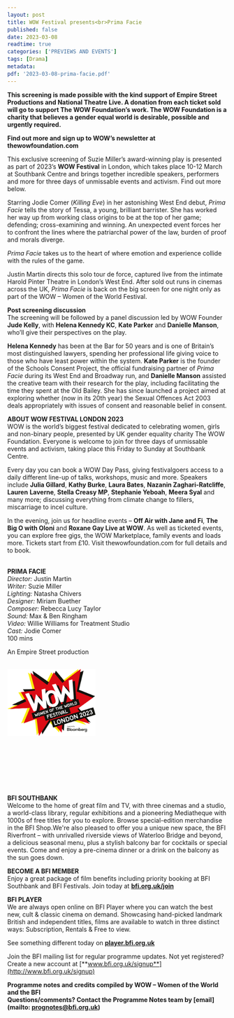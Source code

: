 ```yaml
---
layout: post
title: WOW Festival presents<br>Prima Facie
published: false
date: 2023-03-08
readtime: true
categories: ['PREVIEWS AND EVENTS']
tags: [Drama]
metadata: 
pdf: '2023-03-08-prima-facie.pdf'
---
```


**This screening is made possible with the kind support of Empire Street Productions and National Theatre Live. A donation from each ticket sold will go to support  The WOW Foundation’s work. The WOW Foundation is a charity that believes a gender equal world is desirable, possible and urgently required.**

**Find out more and sign up to WOW’s newsletter at thewowfoundation.com**

This exclusive screening of Suzie Miller’s award-winning play is presented as part of 2023’s **WOW Festival** in London, which takes place 10-12 March at Southbank Centre and brings together incredible speakers, performers and more for three days of unmissable events and activism. Find out more below.

Starring Jodie Comer (_Killing Eve_) in her astonishing West End debut, _Prima Facie_ tells the story of Tessa, a young, brilliant barrister. She has worked her way up from working class origins to be at the top of her game; defending; cross-examining and winning.  An unexpected event forces her to confront the lines where the patriarchal power of the law, burden of proof and morals diverge.

_Prima Facie_ takes us to the heart of where emotion and experience collide with the rules of the game.

Justin Martin directs this solo tour de force, captured live from the intimate Harold Pinter Theatre in London’s West End. After sold out runs in cinemas across the UK, _Prima Facie_ is back on the big screen for one night only as part of the WOW – Women of the  World Festival.

**Post screening discussion**  
The screening will be followed by a panel discussion led by WOW Founder **Jude Kelly**, with **Helena Kennedy KC**, **Kate Parker** and **Danielle Manson**, who’ll give their perspectives on the play.

**Helena Kennedy** has been at the Bar for 50 years and is one of Britain’s most distinguished lawyers, spending her professional life giving voice to those who have least power within the system. **Kate Parker** is the founder of the Schools Consent Project, the official fundraising partner of _Prima Facie_ during its West End and Broadway run, and **Danielle Manson** assisted the creative team with their research for the play, including facilitating the time they spent at the Old Bailey. She has since launched a project aimed at exploring whether (now in its 20th year) the Sexual Offences Act 2003 deals appropriately with issues of consent and reasonable belief in consent.

**ABOUT WOW FESTIVAL LONDON 2023**  
WOW is the world’s biggest festival dedicated to celebrating women, girls and non-binary people, presented by UK gender equality charity The WOW Foundation. Everyone is welcome to join for three days of unmissable events and activism, taking place this Friday to Sunday at Southbank Centre.

Every day you can book a WOW Day Pass, giving festivalgoers access to a daily different line-up of talks, workshops, music and more. Speakers include **Julia Gillard**, **Kathy Burke**, **Laura Bates**, **Nazanin Zaghari-Ratcliffe**, **Lauren**  **Laverne**, **Stella Creasy MP**,  **Stephanie Yeboah**, **Meera Syal** and many more; discussing everything from climate change to fillers, miscarriage to incel culture.

In the evening, join us for headline events – **Off Air with Jane and Fi**, **The Big O with Oloni** and **Roxane Gay Live at WOW**. As well as ticketed events, you can explore free gigs, the WOW Marketplace, family events and loads more. Tickets start from £10.  Visit thewowfoundation.com for full details and to book.
<br><br>

**PRIMA FACIE**<br>
_Director:_ Justin Martin<br>
_Writer:_ Suzie Miller<br>
_Lighting:_ Natasha Chivers<br>
_Designer:_ Miriam Buether<br>
_Composer:_ Rebecca Lucy Taylor<br>
_Sound:_ Max & Ben Ringham<br>
_Video:_ Willie Williams for Treatment Studio<br>
_Cast:_ Jodie Comer<br>
100 mins<br>

An Empire Street production<br>
<br>

<img style="float: left;" src="/img/WOW.png" width="40%" height="40%"><br>
<br><br><br><br><br><br><br><br><br><br><br><br><br><br><br>

**BFI SOUTHBANK**  
Welcome to the home of great film and TV, with three cinemas and a studio, a world-class library, regular exhibitions and a pioneering Mediatheque with 1000s of free titles for you to explore. Browse special-edition merchandise in the BFI Shop.We&#39;re also pleased to offer you a unique new space, the BFI Riverfront – with unrivalled riverside views of Waterloo Bridge and beyond, a delicious seasonal menu, plus a stylish balcony bar for cocktails or special events. Come and enjoy a pre-cinema dinner or a drink on the balcony as the sun goes down.  

**BECOME A BFI MEMBER**  
Enjoy a great package of film benefits including priority booking at BFI Southbank and BFI Festivals. Join today at [**bfi.org.uk/join**](http://www.bfi.org.uk/join)  

**BFI PLAYER**  
 We are always open online on BFI Player where you can watch the best new, cult &amp; classic cinema on demand. Showcasing hand-picked landmark British and independent titles, films are available to watch in three distinct ways: Subscription, Rentals &amp; Free to view.  

See something different today on [**player.bfi.org.uk**](https://player.bfi.org.uk)  

Join the BFI mailing list for regular programme updates. Not yet registered? Create a new account at [**www.bfi.org.uk/signup**](http://www.bfi.org.uk/signup)

**Programme notes and credits compiled by WOW – Women of the World and the BFI    
Questions/comments? Contact the Programme Notes team by [email](mailto: prognotes@bfi.org.uk)**

<!--stackedit_data:
eyJoaXN0b3J5IjpbLTExMjk5MDA3MThdfQ==
-->
